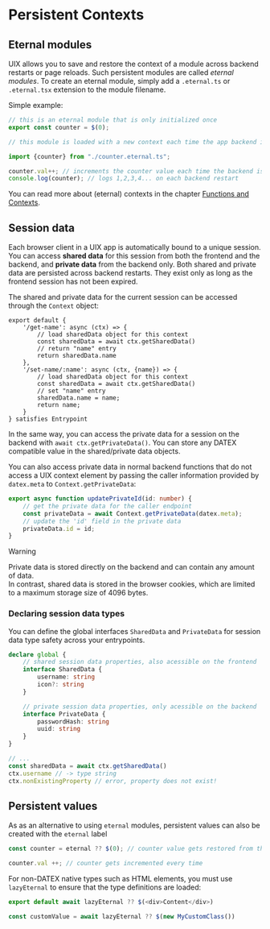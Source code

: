 # Persistent Contexts

## Eternal modules

UIX allows you to save and restore the context of a module across backend restarts or page reloads.
Such persistent modules are called *eternal modules*.
To create an eternal module, simply add a `.eternal.ts` or `.eternal.tsx` extension to the module filename.

Simple example:

```ts title="backend/counter.eternal.ts" icon="fa-file"
// this is an eternal module that is only initialized once
export const counter = $(0);
```

```ts title="backend/entrypoint.ts" icon="fa-file"
// this module is loaded with a new context each time the app backend is restarted

import {counter} from "./counter.eternal.ts";

counter.val++; // increments the counter value each time the backend is restarted
console.log(counter); // logs 1,2,3,4... on each backend restart
```

You can read more about (eternal) contexts in the chapter [Functions and Contexts](./11%20Functions%20and%20Contexts.md).


## Session data

Each browser client in a UIX app is automatically bound to a unique session.
You can access **shared data** for this session from both the frontend and the backend, and **private data** from the backend only.
Both shared and private data are persisted across backend restarts. They exist only as long as the frontend session has not been expired.

The shared and private data for the current session can be accessed through the `Context` object:

```tsx title="backend/entrypoint.tsx" icon="fa-file"
export default {
    '/get-name': async (ctx) => {
        // load sharedData object for this context
        const sharedData = await ctx.getSharedData()
        // return "name" entry
        return sharedData.name
    },
    '/set-name/:name': async (ctx, {name}) => {
        // load sharedData object for this context
        const sharedData = await ctx.getSharedData()
        // set "name" entry
        sharedData.name = name;
        return name;
    }
} satisfies Entrypoint
```

In the same way, you can access the private data for a session on the backend with `await ctx.getPrivateData()`.
You can store any DATEX compatible value in the shared/private data objects.

You can also access private data in normal backend functions that do not access a UIX context element by passing the caller information provided by `datex.meta` to `Context.getPrivateData`:
```ts
export async function updatePrivateId(id: number) {
    // get the private data for the caller endpoint
    const privateData = await Context.getPrivateData(datex.meta);
    // update the 'id' field in the private data 
    privateData.id = id;
}
```

> [!WARNING]
> Private data is stored directly on the backend and can contain any amount of data.<br>
> In contrast, shared data is stored in the browser cookies, which are limited to a maximum storage size of 4096 bytes.


### Declaring session data types

You can define the global interfaces `SharedData` and `PrivateData` for session data type safety across your entrypoints.

```ts
declare global {
    // shared session data properties, also acessible on the frontend
    interface SharedData {
        username: string
        icon?: string
    }

    // private session data properties, only acessible on the backend
    interface PrivateData {
        passwordHash: string
        uuid: string
    }
}

// ...
const sharedData = await ctx.getSharedData()
ctx.username // -> type string
ctx.nonExistingProperty // error, property does not exist!
```

## Persistent values

As as an alternative to using `eternal` modules, persistent values can also be created with the `eternal` label

```typescript
const counter = eternal ?? $(0); // counter value gets restored from the previous state or initialized if no previous state exists

counter.val ++; // counter gets incremented every time
```

For non-DATEX native types such as HTML elements, you must use `lazyEternal` to ensure that the type definitions are loaded:

```typescript
export default await lazyEternal ?? $(<div>Content</div>)
```

```typescript
const customValue = await lazyEternal ?? $(new MyCustomClass())
```
